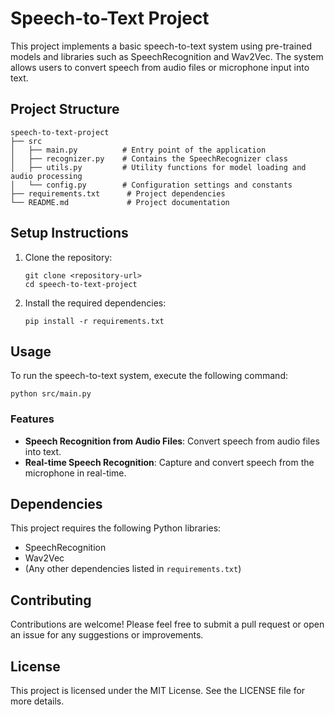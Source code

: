 # Speech-to-Text Project

This project implements a basic speech-to-text system using pre-trained models and libraries such as SpeechRecognition and Wav2Vec. The system allows users to convert speech from audio files or microphone input into text.

## Project Structure

```
speech-to-text-project
├── src
│   ├── main.py          # Entry point of the application
│   ├── recognizer.py    # Contains the SpeechRecognizer class
│   ├── utils.py         # Utility functions for model loading and audio processing
│   └── config.py        # Configuration settings and constants
├── requirements.txt      # Project dependencies
└── README.md             # Project documentation
```

## Setup Instructions

1. Clone the repository:
   ```
   git clone <repository-url>
   cd speech-to-text-project
   ```

2. Install the required dependencies:
   ```
   pip install -r requirements.txt
   ```

## Usage

To run the speech-to-text system, execute the following command:

```
python src/main.py
```

### Features

- **Speech Recognition from Audio Files**: Convert speech from audio files into text.
- **Real-time Speech Recognition**: Capture and convert speech from the microphone in real-time.

## Dependencies

This project requires the following Python libraries:

- SpeechRecognition
- Wav2Vec
- (Any other dependencies listed in `requirements.txt`)

## Contributing

Contributions are welcome! Please feel free to submit a pull request or open an issue for any suggestions or improvements.

## License

This project is licensed under the MIT License. See the LICENSE file for more details.